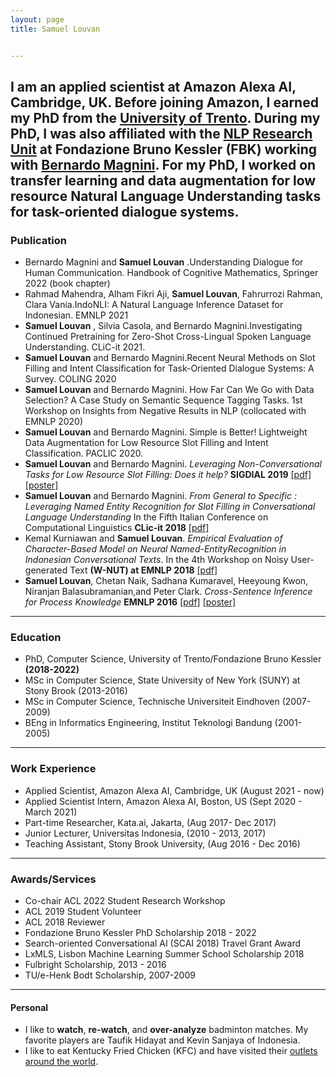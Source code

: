 ```yaml
---
layout: page
title: Samuel Louvan 


---
```


I am an applied scientist at Amazon Alexa AI, Cambridge, UK. Before joining Amazon, I earned my PhD from the [University of Trento](https://ict.unitn.it/). 
During my PhD, I was also affiliated with the [NLP Research Unit](https://ict.fbk.eu/units/nlp/) at Fondazione Bruno Kessler (FBK) working with [Bernardo Magnini](https://ict.fbk.eu/people/detail/bernardo-magnini/). 
For my PhD, I worked on transfer learning and data augmentation for low resource Natural Language Understanding tasks for task-oriented dialogue systems.
---
### Publication
- Bernardo Magnini and __Samuel Louvan__ .Understanding Dialogue for Human Communication. Handbook of Cognitive Mathematics, Springer 2022 (book chapter)
- Rahmad Mahendra, Alham Fikri Aji, __Samuel Louvan__, Fahrurrozi Rahman, Clara Vania.IndoNLI: A Natural Language Inference Dataset for Indonesian. EMNLP 2021
- __Samuel Louvan__ , Silvia Casola, and Bernardo Magnini.Investigating Continued Pretraining for Zero-Shot Cross-Lingual Spoken Language Understanding. CLiC-it 2021.
- __Samuel Louvan__ and Bernardo Magnini.Recent Neural Methods on Slot Filling and Intent Classification for Task-Oriented Dialogue Systems: A Survey. COLING 2020
- __Samuel Louvan__ and Bernardo Magnini. How Far Can We Go with Data Selection? A Case Study on Semantic Sequence Tagging Tasks.  1st Workshop on Insights from Negative Results in NLP (collocated with EMNLP 2020)
- __Samuel Louvan__ and Bernardo Magnini. Simple is Better! Lightweight Data Augmentation for Low Resource Slot Filling and Intent Classification.  PACLIC 2020.
- __Samuel Louvan__ and Bernardo Magnini. *Leveraging Non-Conversational Tasks for Low Resource Slot Filling: Does it help?*  __SIGDIAL 2019__ [[pdf]](https://www.aclweb.org/anthology/W19-5911.pdf) [[poster]](assets/SIGDIAL_2019_Poster_Final.pdf)
- __Samuel Louvan__ and Bernardo Magnini. *From General to Specific :  Leveraging Named Entity Recognition for Slot Filling in Conversational Language Understanding* In the Fifth Italian Conference on Computational Linguistics __CLic-it 2018__ [[pdf]](http://ceur-ws.org/Vol-2253/paper09.pdf)
- Kemal Kurniawan and __Samuel Louvan__. *Empirical Evaluation of Character-Based Model on Neural Named-EntityRecognition in Indonesian Conversational Texts*. In  the  4th  Workshop  on  Noisy  User-generated  Text __(W-NUT) at EMNLP 2018__ [[pdf]](http://aclweb.org/anthology/W18-6112)
- __Samuel Louvan__, Chetan Naik, Sadhana Kumaravel, Heeyoung Kwon, Niranjan Balasubramanian,and Peter Clark. *Cross-Sentence Inference for Process Knowledge*  __EMNLP 2016__ [[pdf]](https://www.aclweb.org/anthology/D16-1151) [[poster]](assets/EMNLP_2016_Poster.pdf)




---

### Education


- PhD, Computer Science, University of Trento/Fondazione Bruno Kessler __(2018-2022)__
- MSc in Computer Science, State University of New York (SUNY) at Stony Brook (2013-2016)
- MSc in Computer Science, Technische Universiteit Eindhoven (2007-2009)
- BEng in Informatics Engineering, Institut Teknologi Bandung (2001-2005)




---
### Work Experience
- Applied Scientist, Amazon Alexa AI, Cambridge, UK (August 2021 - now)
- Applied Scientist Intern, Amazon Alexa AI, Boston, US (Sept 2020 - March 2021)
- Part-time Researcher, Kata.ai, Jakarta, (Aug 2017- Dec 2017)
- Junior Lecturer, Universitas Indonesia, (2010 - 2013,  2017) 
- Teaching Assistant, Stony Brook University, (Aug 2016 - Dec 2016)



---

### Awards/Services
- Co-chair ACL 2022 Student Research Workshop
- ACL 2019 Student Volunteer
- ACL 2018 Reviewer
- Fondazione Bruno Kessler PhD Scholarship 2018 - 2022
- Search-oriented Conversational AI (SCAI 2018) Travel Grant Award
- LxMLS, Lisbon Machine Learning Summer School Scholarship 2018
- Fulbright Scholarship, 2013 - 2016
- TU/e-Henk Bodt Scholarship, 2007-2009

---

#### Personal
- I like to __watch__, __re-watch__, and __over-analyze__ badminton matches. My favorite players are Taufik Hidayat and Kevin Sanjaya of Indonesia.
- I like to eat Kentucky Fried Chicken (KFC) and have visited their [outlets around the world](https://photos.app.goo.gl/Ceyxz45y2oBVwvuo6).
